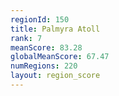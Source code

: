 ```yaml
---
regionId: 150
title: Palmyra Atoll
rank: 7
meanScore: 83.28
globalMeanScore: 67.47
numRegions: 220
layout: region_score
---
```

